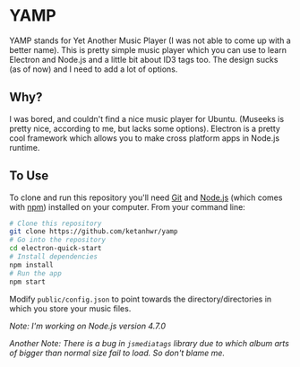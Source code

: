 # YAMP
YAMP stands for Yet Another Music Player (I was not able to come up with a better name). This is pretty simple music player which you can use to learn Electron and Node.js and a little bit about ID3 tags too. The design sucks (as of now) and I need to add a lot of options.

## Why?

I was bored, and couldn't find a nice music player for Ubuntu. (Museeks is pretty nice, according to me, but lacks some options). Electron is a pretty cool framework which allows you to make cross platform apps in Node.js runtime.

## To Use

To clone and run this repository you'll need [Git](https://git-scm.com) and [Node.js](https://nodejs.org/en/download/) (which comes with [npm](http://npmjs.com)) installed on your computer. From your command line:

```bash
# Clone this repository
git clone https://github.com/ketanhwr/yamp
# Go into the repository
cd electron-quick-start
# Install dependencies
npm install
# Run the app
npm start
```

Modify `public/config.json` to point towards the directory/directories in which you store your music files.

_Note: I'm working on Node.js version 4.7.0_

_Another Note: There is a bug in `jsmediatags` library due to which album arts of bigger than normal size fail to load. So don't blame me._
